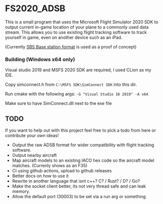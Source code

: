 # FS2020_ADSB

This is a small program that uses the Microsoft Flight Simulator 2020 SDK to output current in-game location of your plane
to a commonly used data stream. This allows you to use existing flight tracking software to track yourself in game, even on another device such as an iPad.

(Currently [SBS Base station format](http://woodair.net/sbs/Article/Barebones42_Socket_Data.htm) is used as a proof of concept)

### Building (Windows x64 only)

Visual studio 2019 and MSFS 2020 SDK are required, I used CLion as my IDE.

Copy simconnect.h from `C:\MSFS SDK\SimConnect SDK` into this dir.

Run cmake with the following args: `-G "Visual Studio 16 2019" -A x64`

Make sure to have SimConnect.dll next to the exe file


## TODO 

If you want to help out with this project feel free to pick a todo from here or contribute your own ideas!

- Output the raw ADSB format for wider compatibility with flight tracking software.
- Output nearby aircraft
- Map aircraft models to an existing IACO hex code so the aircraft model matches. (Currenly shows as an F35)
- CI using github actions, upload to github releases
- Better docs on how to use it
- Rewrite in another language that isnt c++? C? / Rust? / D? / Go?
- Make the socket client better, its not very thread safe and can leak memory.
- Allow the default port (30003) to be set via a run arg or something